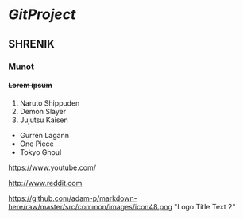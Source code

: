 # *GitProject*
## __SHRENIK__
### **__Munot__**
#### ~~Lorem ipsum~~


1. Naruto Shippuden 
2. Demon Slayer
3. Jujutsu Kaisen


- Gurren Lagann
- One Piece
- Tokyo Ghoul

<https://www.youtube.com/>

http://www.reddit.com

https://github.com/adam-p/markdown-here/raw/master/src/common/images/icon48.png "Logo Title Text 2"
